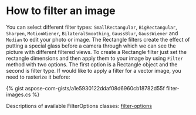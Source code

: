 # How to filter an image

You can select different filter types: `SmallRectangular`, `BigRectangular`, `Sharpen`, `MotionWiener`, `BilateralSmoothing`, `GaussBlur`, `GaussWiener` and `Median` to edit your photo or image. The Rectangle filters create the effect of putting a special glass before a camera through which we can see the picture with different filtered views. To create a Rectangle filter just set the rectangle dimensions and then apply them to your image by using `Filter` method with two options. The first option is a Rectangle object and the second is filter type. If would like to apply a filter for a vector image, you need to rasterize it before:

{% gist aspose-com-gists/a1e5930122ddaf08d6960cb18782d55f filter-images.cs %}

Descriptions of available FilterOptions classes:
[filter-options](https://reference.aspose.com/imaging/net/aspose.imaging.imagefilters.filteroptions/)
